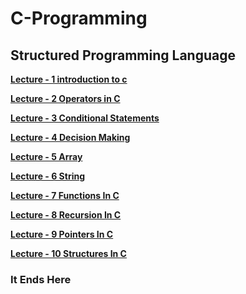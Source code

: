 # C-Programming
<h2>Structured Programming Language</h2>

<b><a href="https://github.com/Raajokiaa-Ritu/03_Course___Structural-Programming-Language-C/blob/main/Lecture%20-%201%20introduction%20to%20c.pdf" target="_blank">Lecture - 1 introduction to c</a></b>

<b><a href="https://github.com/Raajokiaa-Ritu/03_Course___Structural-Programming-Language-C/blob/main/Lecture%20-%202%20Operators%20in%20C.pdf" target="_blank">Lecture - 2 Operators in C</a></b>

<b><a href="https://github.com/Raajokiaa-Ritu/03_Course___Structural-Programming-Language-C/blob/main/Lecture%20-%202%20Operators%20in%20C.pdf" target="_blank">Lecture - 3 Conditional Statements</a></b>

<b><a href="https://github.com/Raajokiaa-Ritu/03_Course___Structural-Programming-Language-C/blob/main/Lecture%20-%202%20Operators%20in%20C.pdf" target="_blank">Lecture - 4 Decision Making</a></b>

<b><a href="https://github.com/Raajokiaa-Ritu/03_Course___Structural-Programming-Language-C/blob/main/Lecture%20-%202%20Operators%20in%20C.pdf" target="_blank">Lecture - 5 Array</a></b>

<b><a href="https://github.com/Raajokiaa-Ritu/03_Course___Structural-Programming-Language-C/blob/main/Lecture%20-%202%20Operators%20in%20C.pdf" target="_blank">Lecture - 6 String</a></b>

<b><a href="https://github.com/Raajokiaa-Ritu/03_Course___Structural-Programming-Language-C/blob/main/Lecture%20-%202%20Operators%20in%20C.pdf" target="_blank">Lecture - 7 Functions In C</a></b>

<b><a href="https://github.com/Raajokiaa-Ritu/03_Course___Structural-Programming-Language-C/blob/main/Lecture%20-%208%20Recursion%20in%20C.pdf" target="_blank">Lecture - 8 Recursion In C</a></b>

<b><a href="https://github.com/Raajokiaa-Ritu/03_Course___Structural-Programming-Language-C/blob/main/Lecture%20-%202%20Operators%20in%20C.pdf" target="_blank">Lecture - 9 Pointers In C</a></b>

<b><a href="https://github.com/Raajokiaa-Ritu/03_Course___Structural-Programming-Language-C/blob/main/Lecture%20-%202%20Operators%20in%20C.pdf" target="_blank">Lecture - 10 Structures In C</a></b>
<br>

<h3>It Ends Here</h3>

